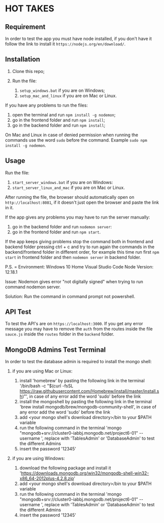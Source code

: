 # HOT TAKES #

## Requirement ##

In order to test the app you must have node installed, if you don't have it follow the link to install it `https://nodejs.org/en/download/`.

## Installation ##

1. Clone this repo; 

2. Run the file:
    1. `setup_windows.bat` if you are on Windows;
    2. `setup_mac_and_linux` if you are on Mac or Linux.


If you have any problems to run the files:
1. open the terminal and run `npm install -g nodemon`;
2. go in the frontend folder and run `npm install`;
3. go in the backend folder and run `npm install`;

On Mac and Linux in case of denied permission when running the commands use the word `sudo` before the command. Example `sudo npm install -g nodemon`.

## Usage ##

Run the file: 
1. `start_server_windows.bat` if you are on Windows:
2. `start_server_linux_and_mac` if you are on Mac or Linux.

After running the file, the browser should automatically open on `http://localhost:8081`, if it doesn't just open the browser and paste the link in it.

If the app gives any problems you may have to run the server manually:
1. go in the backend folder and run `nodemon server`:
2. go in the frontend folder and run `npm start`.

If the app keeps giving problems stop the command both in frontend and backend folder pressing ctrl + c and try to run again the commands in the backend/frontend folder in different order, for example this time run first `npm start` in frontend folder and then `nodemon server` in backend folder.

P.S. = 
Environment:
Windows 10 Home
Visual Studio Code
Node Version: 12.18.1

Issue: Nodemon gives error "not digitally signed" when trying to run command nodemon server.

Solution: Run the command in command prompt not powershell.

## API Test ##
To test the API's are on `https://localhost:3000`. If you get any error message you may have to remove the `auth` from the routes inside the file `sauce.js` inside the `routes` folder in the `backend` folder.

## MongoDB Admins Test Terminal ##

In order to test the database admin is required to install the mongo shell:

1. if you are using Mac or Linux:
    1. install 'homebrew' by pasting the following link in the terminal '/bin/bash -c "$(curl -fsSL https://raw.githubusercontent.com/Homebrew/install/master/install.sh)"', in case of any error add the word 'sudo' before the link
    2. install the mongoshell by pasting the following link in the terminal 'brew install mongodb/brew/mongodb-community-shell', in case of any error add the word 'sudo' before the link
    3. add <your mongo shell's download directory>/bin to your $PATH variable
    4. run the following command in the terminal 'mongo "mongodb+srv://cluster0-iabbj.mongodb.net/project6-01" --username <username>', replace <username> with 'TablesAdmin' or 'DatabaseAdmin' to test the different Admins
    5. insert the password '12345'

2. if you are using Windows:
    1. download the following package and install it 'https://downloads.mongodb.org/win32/mongodb-shell-win32-x86_64-2012plus-4.2.8.zip'
    2. add <your mongo shell's download directory>/bin to your $PATH variable
    3. run the following command in the terminal 'mongo "mongodb+srv://cluster0-iabbj.mongodb.net/project6-01" --username <username>', replace <username> with 'TablesAdmin' or 'DatabaseAdmin' to test the different Admins
    4. insert the password '12345'